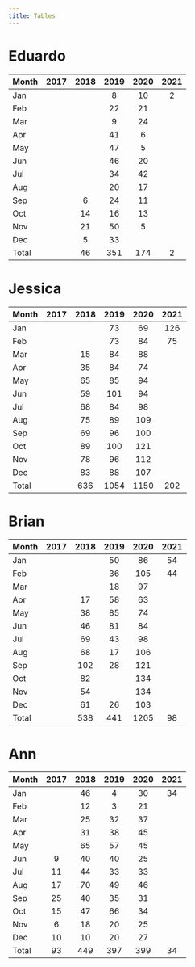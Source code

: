 ```yaml
---
title: Tables
---
```


# Eduardo

| Month | 2017 | 2018 | 2019 | 2020 | 2021 |
| --- |:---: | :---: | :---: | :---: | :---: |
| Jan |    |    | 8 | 10 | 2 |
| Feb |    |    | 22 | 21 |    |
| Mar |    |    | 9 | 24 |    |
| Apr |    |    | 41 | 6 |    |
| May |    |    | 47 | 5 |    |
| Jun |    |    | 46 | 20 |    |
| Jul |    |    | 34 | 42 |    |
| Aug |    |    | 20 | 17 |    |
| Sep |    | 6 | 24 | 11 |    |
| Oct |    | 14 | 16 | 13 |    |
| Nov |    | 21 | 50 | 5 |    |
| Dec |    | 5 | 33 |    |    |
| Total |    | 46 | 351 | 174 | 2 |

# Jessica

| Month | 2017 | 2018 | 2019 | 2020 | 2021 |
| --- |:---: | :---: | :---: | :---: | :---: |
| Jan |    |    | 73 | 69 | 126 |
| Feb |    |    | 73 | 84 | 75 |
| Mar |    | 15 | 84 | 88 |    |
| Apr |    | 35 | 84 | 74 |    |
| May |    | 65 | 85 | 94 |    |
| Jun |    | 59 | 101 | 94 |    |
| Jul |    | 68 | 84 | 98 |    |
| Aug |    | 75 | 89 | 109 |    |
| Sep |    | 69 | 96 | 100 |    |
| Oct |    | 89 | 100 | 121 |    |
| Nov |    | 78 | 96 | 112 |    |
| Dec |    | 83 | 88 | 107 |    |
| Total |    | 636 | 1054 | 1150 | 202 |

# Brian

| Month | 2017 | 2018 | 2019 | 2020 | 2021 |
| --- |:---: | :---: | :---: | :---: | :---: |
| Jan |    |    | 50 | 86 | 54 |
| Feb |    |    | 36 | 105 | 44 |
| Mar |    |    | 18 | 97 |    |
| Apr |    | 17 | 58 | 63 |    |
| May |    | 38 | 85 | 74 |    |
| Jun |    | 46 | 81 | 84 |    |
| Jul |    | 69 | 43 | 98 |    |
| Aug |    | 68 | 17 | 106 |    |
| Sep |    | 102 | 28 | 121 |    |
| Oct |    | 82 |    | 134 |    |
| Nov |    | 54 |    | 134 |    |
| Dec |    | 61 | 26 | 103 |    |
| Total |    | 538 | 441 | 1205 | 98 |

# Ann

| Month | 2017 | 2018 | 2019 | 2020 | 2021 |
| --- |:---: | :---: | :---: | :---: | :---: |
| Jan |    | 46 | 4 | 30 | 34 |
| Feb |    | 12 | 3 | 21 |    |
| Mar |    | 25 | 32 | 37 |    |
| Apr |    | 31 | 38 | 45 |    |
| May |    | 65 | 57 | 45 |    |
| Jun | 9 | 40 | 40 | 25 |    |
| Jul | 11 | 44 | 33 | 33 |    |
| Aug | 17 | 70 | 49 | 46 |    |
| Sep | 25 | 40 | 35 | 31 |    |
| Oct | 15 | 47 | 66 | 34 |    |
| Nov | 6 | 18 | 20 | 25 |    |
| Dec | 10 | 10 | 20 | 27 |    |
| Total | 93 | 449 | 397 | 399 | 34 |

